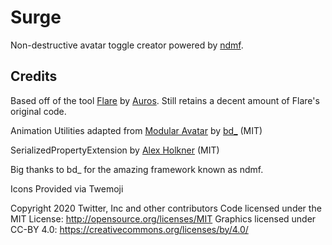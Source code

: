 # Surge

Non-destructive avatar toggle creator powered by [ndmf](https://github.com/bdunderscore/ndmf).

## Credits

Based off of the tool [Flare](https://github.com/auros/flare) by [Auros](https://github.com/auros). Still retains a decent amount of Flare's original code.

Animation Utilities adapted from [Modular Avatar](https://github.com/bdunderscore/modular-avatar)
by [bd_](https://github.com/bdunderscore) (MIT)

SerializedPropertyExtension by [Alex Holkner](https://gist.github.com/aholkner/214628a05b15f0bb169660945ac7923b) (MIT)

Big thanks to bd_ for the amazing framework known as ndmf.

Icons Provided via Twemoji

Copyright 2020 Twitter, Inc and other contributors Code licensed under the MIT License: http://opensource.org/licenses/MIT Graphics licensed under CC-BY 4.0: https://creativecommons.org/licenses/by/4.0/